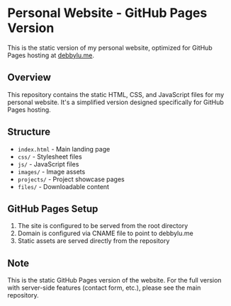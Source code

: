 # Personal Website - GitHub Pages Version

This is the static version of my personal website, optimized for GitHub Pages hosting at [debbylu.me](https://debbylu.me).

## Overview
This repository contains the static HTML, CSS, and JavaScript files for my personal website. It's a simplified version designed specifically for GitHub Pages hosting.

## Structure
- `index.html` - Main landing page
- `css/` - Stylesheet files
- `js/` - JavaScript files
- `images/` - Image assets
- `projects/` - Project showcase pages
- `files/` - Downloadable content

## GitHub Pages Setup
1. The site is configured to be served from the root directory
2. Domain is configured via CNAME file to point to debbylu.me
3. Static assets are served directly from the repository

## Note
This is the static GitHub Pages version of the website. For the full version with server-side features (contact form, etc.), please see the main repository.
